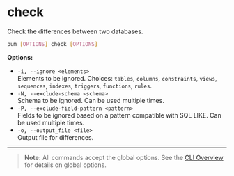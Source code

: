 # check

Check the differences between two databases.

```sh
pum [OPTIONS] check [OPTIONS]
```

**Options:**

- `-i, --ignore <elements>`  
  Elements to be ignored. Choices: `tables`, `columns`, `constraints`, `views`, `sequences`, `indexes`, `triggers`, `functions`, `rules`.
- `-N, --exclude-schema <schema>`  
  Schema to be ignored. Can be used multiple times.
- `-P, --exclude-field-pattern <pattern>`  
  Fields to be ignored based on a pattern compatible with SQL LIKE. Can be used multiple times.
- `-o, --output_file <file>`  
  Output file for differences.

---

> **Note:**
> All commands accept the global options. See the [CLI Overview](../cli.md) for details on global options.
